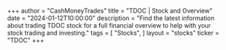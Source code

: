 +++
author = "CashMoneyTrades"
title = "TDOC | Stock and Overview"
date = "2024-01-12T10:00:00"
description = "Find the latest information about trading TDOC stock for a full financial overview to help with your stock trading and investing."
tags = [
   "Stocks",
]
layout = "stocks"
ticker = "TDOC"
+++

